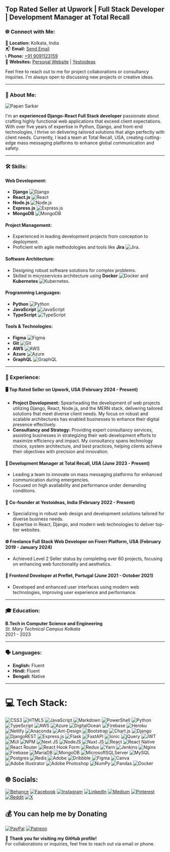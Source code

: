 ## Top Rated Seller at Upwork | Full Stack Developer | Development Manager at Total Recall 

### 🌐 Connect with Me:

📌 **Location:** Kolkata, India  
📬 **Email:** [Send Email](mailto:papansarkar101@gmail.com)  
📞 **Phone:** [+91 9091123159](tel:+919091123159)  
🔗 **Websites:** [Personal Website](http://www.papansarkar.com) | [Yestoideas](http://www.yestoideas.com)

Feel free to reach out to me for project collaborations or consultancy inquiries. I'm always open to discussing new projects or creative ideas.

---

### 💫 About Me:

![Papan Sarkar](https://i.giphy.com/media/WUlplcMpOCEmTGBtBW/giphy.gif)


I'm an **experienced Django-React Full Stack developer** passionate about crafting highly functional web applications that exceed client expectations. With over five years of expertise in Python, Django, and front-end technologies, I thrive on delivering tailored solutions that align perfectly with client needs. Currently, I lead a team at Total Recall, USA, creating cutting-edge mass messaging platforms to enhance global communication and safety.

---

### 🛠️ Skills:

#### Web Development:
- **Django** ![Django](https://img.shields.io/badge/-Django-092E20?style=flat-square&logo=django)
- **React.js** ![React](https://img.shields.io/badge/-React-61DAFB?style=flat-square&logo=react)
- **Node.js** ![Node.js](https://img.shields.io/badge/-Node.js-339933?style=flat-square&logo=nodedotjs)
- **Express.js** ![Express.js](https://img.shields.io/badge/-Express-000000?style=flat-square&logo=express)
- **MongoDB** ![MongoDB](https://img.shields.io/badge/-MongoDB-47A248?style=flat-square&logo=mongodb)

#### Project Management:
- Experienced in leading development projects from conception to deployment.
- Proficient with agile methodologies and tools like **Jira** ![Jira](https://img.shields.io/badge/-Jira-0052CC?style=flat-square&logo=jira).

#### Software Architecture:
- Designing robust software solutions for complex problems.
- Skilled in microservices architecture using **Docker** ![Docker](https://img.shields.io/badge/-Docker-2496ED?style=flat-square&logo=docker) and **Kubernetes** ![Kubernetes](https://img.shields.io/badge/-Kubernetes-326CE5?style=flat-square&logo=kubernetes).

#### Programming Languages:
- **Python** ![Python](https://img.shields.io/badge/-Python-3776AB?style=flat-square&logo=python)
- **JavaScript** ![JavaScript](https://img.shields.io/badge/-JavaScript-F7DF1E?style=flat-square&logo=javascript)
- **TypeScript** ![TypeScript](https://img.shields.io/badge/-TypeScript-3178C6?style=flat-square&logo=typescript)

#### Tools & Technologies:
- **Figma** ![Figma](https://img.shields.io/badge/-Figma-F24E1E?style=flat-square&logo=figma)
- **Git** ![Git](https://img.shields.io/badge/-Git-F05032?style=flat-square&logo=git)
- **AWS** ![AWS](https://img.shields.io/badge/-AWS-232F3E?style=flat-square&logo=amazonaws)
- **Azure** ![Azure](https://img.shields.io/badge/-Azure-0089D6?style=flat-square&logo=microsoftazure)
- **GraphQL** ![GraphQL](https://img.shields.io/badge/-GraphQL-E10098?style=flat-square&logo=graphql)


---

### 🌱 Experience:

#### 🖥️ **Top Rated Seller on Upwork, USA** (February 2024 - Present)
- **Project Development:** Spearheading the development of web projects utilizing Django, React, Node.js, and the MERN stack, delivering tailored solutions that meet diverse client needs. My focus on robust and scalable architectures has enabled businesses to enhance their digital presence effectively.
- **Consultancy and Strategy:** Providing expert consultancy services, assisting businesses in strategizing their web development efforts to maximize efficiency and impact. My consultancy spans technology choice, system architecture, and best practices, helping clients achieve their objectives with precision and innovation.


#### 💼 **Development Manager at Total Recall, USA** (June 2023 - Present)
- Leading a team to innovate on mass messaging platforms for enhanced communication during emergencies.
- Focused on high availability and performance under demanding conditions.

#### 🚀 **Co-founder at Yestoideas, India** (February 2022 - Present)
- Specializing in robust web design and development solutions tailored for diverse business needs.
- Expertise in React, Django, and modern web technologies to deliver top-tier websites.

#### 🌐 **Freelance Full Stack Web Developer on Fiverr Platform, USA** (February 2019 - January 2024)
- Achieved Level 2 Seller status by completing over 60 projects, focusing on enhancing web functionality and aesthetics.

#### 🔧 **Frontend Developer at Preflet, Portugal** (June 2021 - October 2021)
- Developed and enhanced user interfaces using modern web technologies, improving user experience and performance.

---

### 🎓 Education:

**B.Tech in Computer Science and Engineering**  
_St. Mary Technical Campus Kolkata_  
2021 - 2023

---

### 🗣 Languages:

- **English:** Fluent
- **Hindi:** Fluent
- **Bengali:** Native

---

###

# 💻 Tech Stack:
![CSS3](https://img.shields.io/badge/css3-%231572B6.svg?style=for-the-badge&logo=css3&logoColor=white) ![HTML5](https://img.shields.io/badge/html5-%23E34F26.svg?style=for-the-badge&logo=html5&logoColor=white) ![JavaScript](https://img.shields.io/badge/javascript-%23323330.svg?style=for-the-badge&logo=javascript&logoColor=%23F7DF1E) ![Markdown](https://img.shields.io/badge/markdown-%23000000.svg?style=for-the-badge&logo=markdown&logoColor=white) ![PowerShell](https://img.shields.io/badge/PowerShell-%235391FE.svg?style=for-the-badge&logo=powershell&logoColor=white) ![Python](https://img.shields.io/badge/python-3670A0?style=for-the-badge&logo=python&logoColor=ffdd54) ![TypeScript](https://img.shields.io/badge/typescript-%23007ACC.svg?style=for-the-badge&logo=typescript&logoColor=white) ![AWS](https://img.shields.io/badge/AWS-%23FF9900.svg?style=for-the-badge&logo=amazon-aws&logoColor=white) ![Azure](https://img.shields.io/badge/azure-%230072C6.svg?style=for-the-badge&logo=microsoftazure&logoColor=white) ![DigitalOcean](https://img.shields.io/badge/DigitalOcean-%230167ff.svg?style=for-the-badge&logo=digitalOcean&logoColor=white) ![Firebase](https://img.shields.io/badge/firebase-%23039BE5.svg?style=for-the-badge&logo=firebase) ![Heroku](https://img.shields.io/badge/heroku-%23430098.svg?style=for-the-badge&logo=heroku&logoColor=white) ![Netlify](https://img.shields.io/badge/netlify-%23000000.svg?style=for-the-badge&logo=netlify&logoColor=#00C7B7) ![Anaconda](https://img.shields.io/badge/Anaconda-%2344A833.svg?style=for-the-badge&logo=anaconda&logoColor=white) ![Ant-Design](https://img.shields.io/badge/-AntDesign-%230170FE?style=for-the-badge&logo=ant-design&logoColor=white) ![Bootstrap](https://img.shields.io/badge/bootstrap-%238511FA.svg?style=for-the-badge&logo=bootstrap&logoColor=white) ![Chart.js](https://img.shields.io/badge/chart.js-F5788D.svg?style=for-the-badge&logo=chart.js&logoColor=white) ![Django](https://img.shields.io/badge/django-%23092E20.svg?style=for-the-badge&logo=django&logoColor=white) ![DjangoREST](https://img.shields.io/badge/DJANGO-REST-ff1709?style=for-the-badge&logo=django&logoColor=white&color=ff1709&labelColor=gray) ![Express.js](https://img.shields.io/badge/express.js-%23404d59.svg?style=for-the-badge&logo=express&logoColor=%2361DAFB) ![Flask](https://img.shields.io/badge/flask-%23000.svg?style=for-the-badge&logo=flask&logoColor=white) ![FastAPI](https://img.shields.io/badge/FastAPI-005571?style=for-the-badge&logo=fastapi) ![Ionic](https://img.shields.io/badge/Ionic-%233880FF.svg?style=for-the-badge&logo=Ionic&logoColor=white) ![jQuery](https://img.shields.io/badge/jquery-%230769AD.svg?style=for-the-badge&logo=jquery&logoColor=white) ![JWT](https://img.shields.io/badge/JWT-black?style=for-the-badge&logo=JSON%20web%20tokens) ![MUI](https://img.shields.io/badge/MUI-%230081CB.svg?style=for-the-badge&logo=mui&logoColor=white) ![NPM](https://img.shields.io/badge/NPM-%23CB3837.svg?style=for-the-badge&logo=npm&logoColor=white) ![Next JS](https://img.shields.io/badge/Next-black?style=for-the-badge&logo=next.js&logoColor=white) ![NodeJS](https://img.shields.io/badge/node.js-6DA55F?style=for-the-badge&logo=node.js&logoColor=white) ![Nuxt JS](https://img.shields.io/badge/Nuxt-002E3B?style=for-the-badge&logo=nuxt.js&logoColor=#00DC82) ![React](https://img.shields.io/badge/react-%2320232a.svg?style=for-the-badge&logo=react&logoColor=%2361DAFB) ![React Native](https://img.shields.io/badge/react_native-%2320232a.svg?style=for-the-badge&logo=react&logoColor=%2361DAFB) ![React Router](https://img.shields.io/badge/React_Router-CA4245?style=for-the-badge&logo=react-router&logoColor=white) ![React Hook Form](https://img.shields.io/badge/React%20Hook%20Form-%23EC5990.svg?style=for-the-badge&logo=reacthookform&logoColor=white) ![Redux](https://img.shields.io/badge/redux-%23593d88.svg?style=for-the-badge&logo=redux&logoColor=white) ![Yarn](https://img.shields.io/badge/yarn-%232C8EBB.svg?style=for-the-badge&logo=yarn&logoColor=white) ![Jenkins](https://img.shields.io/badge/jenkins-%232C5263.svg?style=for-the-badge&logo=jenkins&logoColor=white) ![Nginx](https://img.shields.io/badge/nginx-%23009639.svg?style=for-the-badge&logo=nginx&logoColor=white) ![Firebase](https://img.shields.io/badge/Firebase-039BE5?style=for-the-badge&logo=Firebase&logoColor=white) ![MariaDB](https://img.shields.io/badge/MariaDB-003545?style=for-the-badge&logo=mariadb&logoColor=white) ![MongoDB](https://img.shields.io/badge/MongoDB-%234ea94b.svg?style=for-the-badge&logo=mongodb&logoColor=white) ![MicrosoftSQLServer](https://img.shields.io/badge/Microsoft%20SQL%20Server-CC2927?style=for-the-badge&logo=microsoft%20sql%20server&logoColor=white) ![MySQL](https://img.shields.io/badge/mysql-%2300000f.svg?style=for-the-badge&logo=mysql&logoColor=white) ![Postgres](https://img.shields.io/badge/postgres-%23316192.svg?style=for-the-badge&logo=postgresql&logoColor=white) ![Redis](https://img.shields.io/badge/redis-%23DD0031.svg?style=for-the-badge&logo=redis&logoColor=white) ![Adobe](https://img.shields.io/badge/adobe-%23FF0000.svg?style=for-the-badge&logo=adobe&logoColor=white) ![Dribbble](https://img.shields.io/badge/Dribbble-EA4C89?style=for-the-badge&logo=dribbble&logoColor=white) ![Figma](https://img.shields.io/badge/figma-%23F24E1E.svg?style=for-the-badge&logo=figma&logoColor=white) ![Canva](https://img.shields.io/badge/Canva-%2300C4CC.svg?style=for-the-badge&logo=Canva&logoColor=white) ![Adobe Illustrator](https://img.shields.io/badge/adobe%20illustrator-%23FF9A00.svg?style=for-the-badge&logo=adobe%20illustrator&logoColor=white) ![Adobe Photoshop](https://img.shields.io/badge/adobe%20photoshop-%2331A8FF.svg?style=for-the-badge&logo=adobe%20photoshop&logoColor=white) ![NumPy](https://img.shields.io/badge/numpy-%23013243.svg?style=for-the-badge&logo=numpy&logoColor=white) ![Pandas](https://img.shields.io/badge/pandas-%23150458.svg?style=for-the-badge&logo=pandas&logoColor=white) ![Docker](https://img.shields.io/badge/docker-%230db7ed.svg?style=for-the-badge&logo=docker&logoColor=white)

###

## 🌐 Socials:
[![Behance](https://img.shields.io/badge/Behance-1769ff?logo=behance&logoColor=white)](https://behance.net/papansarkar101) [![Facebook](https://img.shields.io/badge/Facebook-%231877F2.svg?logo=Facebook&logoColor=white)](https://facebook.com/papansarkar1.1) [![Instagram](https://img.shields.io/badge/Instagram-%23E4405F.svg?logo=Instagram&logoColor=white)](https://instagram.com/papansarkar101) [![LinkedIn](https://img.shields.io/badge/LinkedIn-%230077B5.svg?logo=linkedin&logoColor=white)](https://linkedin.com/in/papansarkar101) [![Medium](https://img.shields.io/badge/Medium-12100E?logo=medium&logoColor=white)](https://medium.com/@papansarkar101) [![Pinterest](https://img.shields.io/badge/Pinterest-%23E60023.svg?logo=Pinterest&logoColor=white)](https://pinterest.com/papansarkar101) [![Reddit](https://img.shields.io/badge/Reddit-%23FF4500.svg?logo=Reddit&logoColor=white)](https://reddit.com/user/papansarkar101) [![X](https://img.shields.io/badge/X-black.svg?logo=X&logoColor=white)](https://x.com/papansarkar101) 

###

  ## 💰 You can help me by Donating
  [![PayPal](https://img.shields.io/badge/PayPal-00457C?style=for-the-badge&logo=paypal&logoColor=white)](https://paypal.me/paypapan) [![Patreon](https://img.shields.io/badge/Patreon-F96854?style=for-the-badge&logo=patreon&logoColor=white)](https://patreon.com/papansarkar101) 


🌟 **Thank you for visiting my GitHub profile!**  
For collaborations or inquiries, feel free to reach out via email or phone.

